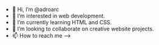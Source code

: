 - 👋 Hi, I’m @adroarc
- 👀 I’m interested in web development.
- 🌱 I’m currently learning HTML and CSS.
- 💞️ I’m looking to collaborate on creative website projects.
- 📫 How to reach me --> 

<!---
adroarc/adroarc is a ✨ special ✨ repository because its `README.md` (this file) appears on your GitHub profile.
You can click the Preview link to take a look at your changes.
--->
